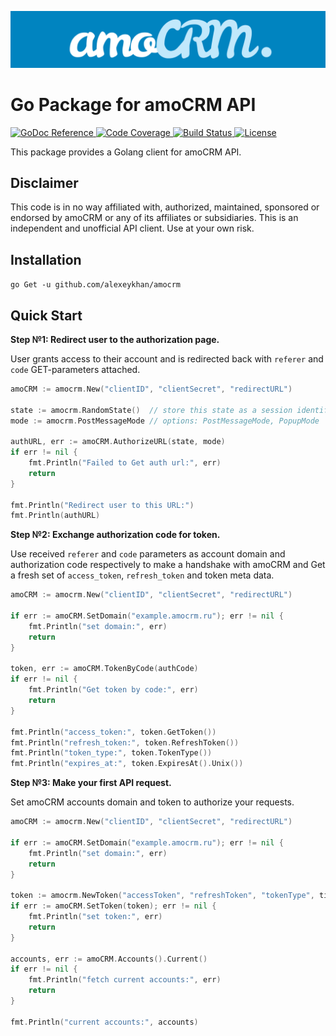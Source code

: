 ![Go Package for amoCRM API](logo.png?raw=true)

# Go Package for amoCRM API 

<p>
    <a href="https://pkg.go.dev/github.com/alexeykhan/amocrm">
        <img src="https://img.shields.io/badge/pkg.go.dev-reference-00ADD8?logo=go&logoColor=white" alt="GoDoc Reference">
    </a>
    <a href="https://github.com/alexeykhan/amocrm">
        <img src="https://img.shields.io/badge/codecov-98%25-success?logo=codecov&logoColor=white" alt="Code Coverage">
    </a>
    <a href="https://github.com/alexeykhan/amocrm">
        <img src="https://img.shields.io/badge/build-passes-success?logo=travis-ci&logoColor=white" alt="Build Status">
    </a>
    <a href="https://pkg.go.dev/github.com/alexeykhan/amocrm">
        <img src="https://img.shields.io/badge/licence-MIT-success" alt="License">
    </a>
</p> 

This package provides a Golang client for amoCRM API.


## Disclaimer

This code is in no way affiliated with, authorized, maintained, sponsored 
or endorsed by amoCRM or any of its affiliates or subsidiaries. This is an 
independent and unofficial API client. Use at your own risk.

## Installation

`go Get -u github.com/alexeykhan/amocrm`

## Quick Start

**Step №1: Redirect user to the authorization page.**

User grants access to their account and is redirected back 
with `referer` and `code` GET-parameters attached.

```go
amoCRM := amocrm.New("clientID", "clientSecret", "redirectURL")

state := amocrm.RandomState()  // store this state as a session identifier
mode := amocrm.PostMessageMode // options: PostMessageMode, PopupMode

authURL, err := amoCRM.AuthorizeURL(state, mode)
if err != nil {
    fmt.Println("Failed to Get auth url:", err)
    return
}

fmt.Println("Redirect user to this URL:")
fmt.Println(authURL)
```

**Step №2: Exchange authorization code for token.**

Use received `referer` and `code` parameters as account domain and
authorization code respectively to make a handshake with amoCRM and
Get a fresh set of `access_token`, `refresh_token` and token meta data. 

```go
amoCRM := amocrm.New("clientID", "clientSecret", "redirectURL")

if err := amoCRM.SetDomain("example.amocrm.ru"); err != nil {
    fmt.Println("set domain:", err)
    return
}

token, err := amoCRM.TokenByCode(authCode)
if err != nil {
    fmt.Println("Get token by code:", err)
    return
}

fmt.Println("access_token:", token.GetToken())
fmt.Println("refresh_token:", token.RefreshToken())
fmt.Println("token_type:", token.TokenType())
fmt.Println("expires_at:", token.ExpiresAt().Unix())
```

**Step №3: Make your first API request.**

Set amoCRM accounts domain and token to authorize your requests.

```go
amoCRM := amocrm.New("clientID", "clientSecret", "redirectURL")

if err := amoCRM.SetDomain("example.amocrm.ru"); err != nil {
    fmt.Println("set domain:", err)
    return
}

token := amocrm.NewToken("accessToken", "refreshToken", "tokenType", time.Now())
if err := amoCRM.SetToken(token); err != nil {
    fmt.Println("set token:", err)
    return
}

accounts, err := amoCRM.Accounts().Current()
if err != nil {
    fmt.Println("fetch current accounts:", err)
    return
}

fmt.Println("current accounts:", accounts)
```